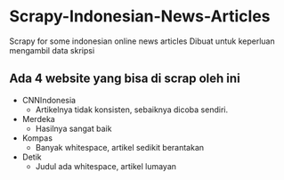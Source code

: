 # Scrapy-Indonesian-News-Articles
Scrapy for some indonesian online news articles
Dibuat untuk keperluan mengambil data skripsi

## Ada 4 website yang bisa di scrap oleh ini  

- CNNIndonesia
  - Artikelnya tidak konsisten, sebaiknya dicoba sendiri.
- Merdeka
  - Hasilnya sangat baik
- Kompas
  - Banyak whitespace, artikel sedikit berantakan
- Detik
  - Judul ada whitespace, artikel lumayan

